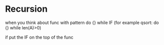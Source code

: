 # Recursion

when you think about func with pattern do {} while IF (for example qsort: do {} while len(A)>0)

if put the IF on the top of the func
